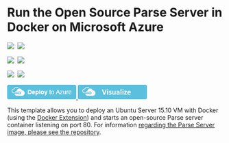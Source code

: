 # Run the Open Source Parse Server in Docker on Microsoft Azure

<IMG SRC="https://azbotstorage.blob.core.windows.net/badges/docker-parse/PublicLastTestDate.svg" />&nbsp;
<IMG SRC="https://azbotstorage.blob.core.windows.net/badges/docker-parse/PublicDeployment.svg" />&nbsp;

<IMG SRC="https://azbotstorage.blob.core.windows.net/badges/docker-parse/FairfaxLastTestDate.svg" />&nbsp;
<IMG SRC="https://azbotstorage.blob.core.windows.net/badges/docker-parse/FairfaxDeployment.svg" />&nbsp;

<IMG SRC="https://azbotstorage.blob.core.windows.net/badges/docker-parse/BestPracticeResult.svg" />&nbsp;
<IMG SRC="https://azbotstorage.blob.core.windows.net/badges/docker-parse/CredScanResult.svg" />&nbsp;

<a href="https://portal.azure.com/#create/Microsoft.Template/uri/https%3A%2F%2Fraw.githubusercontent.com%2FAzure%2Fazure-quickstart-templates%2Fmaster%2Fdocker-parse%2Fazuredeploy.json" target="_blank">
	<img src="https://raw.githubusercontent.com/Azure/azure-quickstart-templates/master/1-CONTRIBUTION-GUIDE/images/deploytoazure.png"/>
</a>
<a href="http://armviz.io/#/?load=https%3A%2F%2Fraw.githubusercontent.com%2FAzure%2Fazure-quickstart-templates%2Fmaster%2Fdocker-parse%2Fazuredeploy.json" target="_blank">
    <img src="https://raw.githubusercontent.com/Azure/azure-quickstart-templates/master/1-CONTRIBUTION-GUIDE/images/visualizebutton.png"/>
</a>

This template allows you to deploy an Ubuntu Server 15.10 VM with Docker (using the [Docker Extension](https://github.com/Azure/azure-docker-extension))
and starts an open-source Parse server container listening on port 80. For information [regarding the Parse Server image, please see the repository](https://github.com/felixrieseberg/parse-docker).
